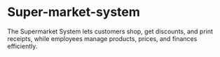 # Super-market-system
The Supermarket System lets customers shop, get discounts, and print receipts, while employees manage products, prices, and finances efficiently.
